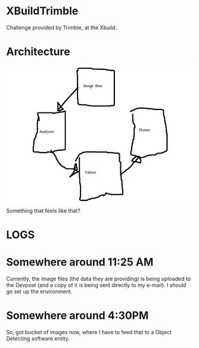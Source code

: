 # XBuildTrimble
Challenge provided by Trimble, at the Xbuild.

# Architecture
<img src="./Architecture.jpg">
Something that feels like that?

# LOGS
# Somewhere around 11:25 AM
Currently, the image files (the data they are providing) is being uploaded to the Devpost (and a copy of it is being sent directly to my e-mail).
I should go set up the environment.

# Somewhere around 4:30PM
So, got bucket of images now, where I have to feed that to a Object Detecting software entity.
